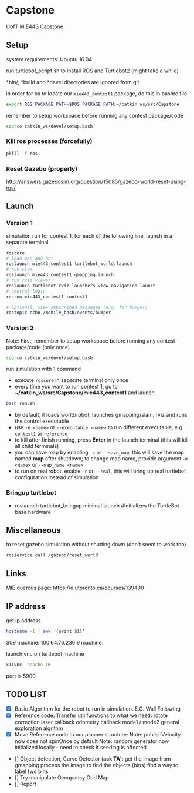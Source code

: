 # Capstone
UofT MIE443 Capstone 


## Setup 
system requirements: Ubuntu 16.04 

run turtlebot_script.sh to install ROS and Turtlebot2 (might take a while)

\*bin/, \*build and \*devel directories are ignored from git 

in order for os to locate our `mie443_contest1` package, do this in bashrc file 
```bash
export ROS_PACKAGE_PATH=$ROS_PACKAGE_PATH:~/catkin_ws/src/Capstone
```

remember to setup workspace before running any contest package/code 
```bash
source catkin_ws/devel/setup.bash 
```

### Kill ros processes (forcefully)
```bash
pkill -f ros
```

### Reset Gazebo (properly)
http://answers.gazebosim.org/question/15085/gazebo-world-reset-using-ros/


## Launch 

### Version 1
simulation run for contest 1, for each of the following line, launsh in a separate terminal 
```bash
roscore
# load map and bot 
roslaunch mie443_contest1 turtlebot_world.launch
# run slam 
roslaunch mie443_contest1 gmapping.launch
# run rviz viewer
roslaunch turtlebot_rviz_launchers view_navigation.launch   
# control logic 
rosrun mie443_contest1 contest1

# optional, view subscribed messages (e.g. for bumper)
rostopic echo /mobile_bash/events/bumper​
```

### Version 2
Note: First, remember to setup workspace before running any contest package/code (only once)
```bash
source catkin_ws/devel/setup.bash 
```

run simulation with 1 command 
- execute `roscore` in separate terminal only once 
- every time you want to run contest 1, go to **~/catkin_ws/src/Capstone/mie443_contest1** and launch 
```bash
bash run.sh 
``` 
- by default, it loads world/robot, launches gmapping/slam, rviz and runs the control executable 
- use `-e <name>` or `--executable <name>` to run different executable, e.g. `contest1` or `reference`
- to kill after finish running, press **Enter** in the launch 
terminal (this will kill all child terminals)
- you can save map by enabling `-s` or `--save_map`, this will save the map named **map** after shutdown; to change map name, provide argument `-m <name>` or `--map_name <name>`
- to run on real robot, enable `-r` or `--real`, this will bring up real turtlebot configuration instead of simulation 

### Bringup turtlebot
- roslaunch turtlebot_bringup minimal.launch #Initializes the TurtleBot base hardware

## Miscellaneous

to reset gazebo simulation without shutting down (don't seem to work tho)
```bash
rosservice call /gazebo/reset_world
```

## Links
MIE quercus page: https://q.utoronto.ca/courses/139490


## IP address 
get ip address 
```bash
hostname -I | awk ’{print $1}’
```
S09 machine: 
100.64.76.236
9 machine:

launch vnc on turtlebot machine 
```bash
x11vnc -ncache 10
```
port is 5900


## TODO LIST
- [x] Basic Algorithm for the robot to run in simulation. E.G. Wall Following
- [x] Reference code. Transfer util functions to what we need: 
    rotate
    correction
    laser callback
    odometry callback
    mode1 / mode2
    general exploration algrithm
- [x] Move Reference code to our planner structure:
	Note: publishVelocity now does not spinOnce by default
	Note: random generator now initialized locally - need to check if seeding is affected
- [] Object detection, Curve Detector (**ask TA**):
    get the image from gmapping 
    process the image to find the objects (bins)
    find a way to label two bins
- [] Try manipulate Occupancy Grid Map 
- [] Report
